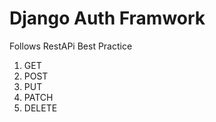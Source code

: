 # Django Auth Framwork

 Follows RestAPi Best Practice
 1. GET
 2. POST
 3. PUT
 4. PATCH
 5. DELETE
